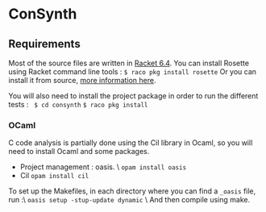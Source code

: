 # ConSynth

## Requirements
Most of the source files are written in [Racket 6.4](https://racket-lang.org/download/). You can install Rosette using Racket command line tools :
```$ raco pkg install rosette```
Or you can install it from source, [more information here](https://github.com/emina/rosette).

You will also need to install the project package in order to run the different tests :
``` $ cd consynth```
``` $ raco pkg install ```

### OCaml
C code analysis is partially done using the Cil library in Ocaml, so you will need to install Ocaml and some packages.
- Project management : oasis. \\
  ``` opam install oasis ```
- Cil ``` opam install cil ```

To set up the Makefiles, in each directory where you can find a ```_oasis``` file, run :\\
```oasis setup -stup-update dynamic``` \\
And then compile using make.
